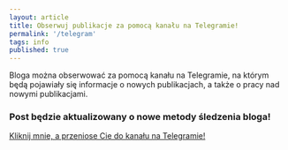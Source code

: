 ```yaml
---
layout: article
title: Obserwuj publikacje za pomocą kanału na Telegramie!
permalink: '/telegram'
tags: info
published: true
---
```


Bloga można obserwować za pomocą kanału na Telegramie, na którym będą pojawiały się informacje o nowych publikacjach, a także o pracy nad nowymi publikacjami.

<h3>Post będzie aktualizowany o nowe metody śledzenia bloga!</h3>

[Kliknij mnie, a przeniose Cie do kanału na Telegramie!](https://t.me/Arturro43_blog)
